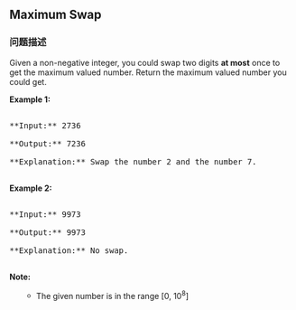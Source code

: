 ## Maximum Swap  
### 问题描述

Given a non-negative integer, you could swap two digits **at most** once to get the maximum valued number. Return the maximum valued number you could get.


**Example 1:**<br />
<pre>
**Input:** 2736
**Output:** 7236
**Explanation:** Swap the number 2 and the number 7.
</pre>


**Example 2:**<br />
<pre>
**Input:** 9973
**Output:** 9973
**Explanation:** No swap.
</pre>


**Note:**<br>
<ol>
- The given number is in the range [0, 10<sup>8</sup>]
</ol>

